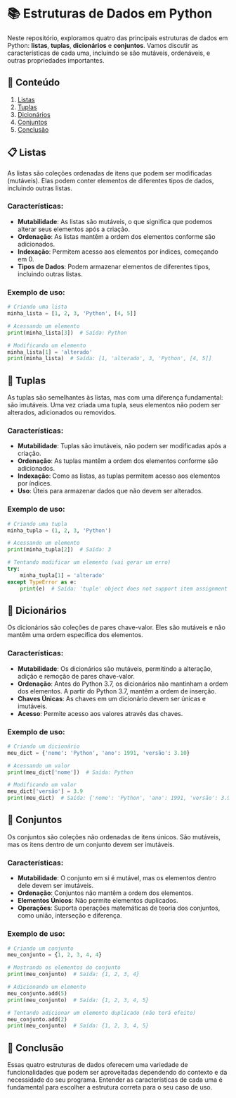 
# 📚 Estruturas de Dados em Python




Neste repositório, exploramos quatro das principais estruturas de dados em Python: **listas**, **tuplas**, **dicionários** e **conjuntos**. Vamos discutir as características de cada uma, incluindo se são mutáveis, ordenáveis, e outras propriedades importantes.

## 📝 Conteúdo
1. [Listas](#listas)
2. [Tuplas](#tuplas)
3. [Dicionários](#dicionarios)
4. [Conjuntos](#conjuntos)
5. [Conclusão](#conclusao)

## 📋 Listas

As listas são coleções ordenadas de itens que podem ser modificadas (mutáveis). Elas podem conter elementos de diferentes tipos de dados, incluindo outras listas.

### Características:
- **Mutabilidade**: As listas são mutáveis, o que significa que podemos alterar seus elementos após a criação.
- **Ordenação**: As listas mantêm a ordem dos elementos conforme são adicionados.
- **Indexação**: Permitem acesso aos elementos por índices, começando em 0.
- **Tipos de Dados**: Podem armazenar elementos de diferentes tipos, incluindo outras listas.

### Exemplo de uso:
```python
# Criando uma lista
minha_lista = [1, 2, 3, 'Python', [4, 5]]

# Acessando um elemento
print(minha_lista[3])  # Saída: Python

# Modificando um elemento
minha_lista[1] = 'alterado'
print(minha_lista)  # Saída: [1, 'alterado', 3, 'Python', [4, 5]]
```

## 📍 Tuplas

As tuplas são semelhantes às listas, mas com uma diferença fundamental: são imutáveis. Uma vez criada uma tupla, seus elementos não podem ser alterados, adicionados ou removidos.

### Características:
- **Mutabilidade**: Tuplas são imutáveis, não podem ser modificadas após a criação.
- **Ordenação**: As tuplas mantêm a ordem dos elementos conforme são adicionados.
- **Indexação**: Como as listas, as tuplas permitem acesso aos elementos por índices.
- **Uso**: Úteis para armazenar dados que não devem ser alterados.

### Exemplo de uso:
```python
# Criando uma tupla
minha_tupla = (1, 2, 3, 'Python')

# Acessando um elemento
print(minha_tupla[2])  # Saída: 3

# Tentando modificar um elemento (vai gerar um erro)
try:
    minha_tupla[1] = 'alterado'
except TypeError as e:
    print(e)  # Saída: 'tuple' object does not support item assignment
```

## 🔑 Dicionários

Os dicionários são coleções de pares chave-valor. Eles são mutáveis e não mantêm uma ordem específica dos elementos.

### Características:
- **Mutabilidade**: Os dicionários são mutáveis, permitindo a alteração, adição e remoção de pares chave-valor.
- **Ordenação**: Antes do Python 3.7, os dicionários não mantinham a ordem dos elementos. A partir do Python 3.7, mantêm a ordem de inserção.
- **Chaves Únicas**: As chaves em um dicionário devem ser únicas e imutáveis.
- **Acesso**: Permite acesso aos valores através das chaves.

### Exemplo de uso:
```python
# Criando um dicionário
meu_dict = {'nome': 'Python', 'ano': 1991, 'versão': 3.10}

# Acessando um valor
print(meu_dict['nome'])  # Saída: Python

# Modificando um valor
meu_dict['versão'] = 3.9
print(meu_dict)  # Saída: {'nome': 'Python', 'ano': 1991, 'versão': 3.9}
```

## 🔗 Conjuntos

Os conjuntos são coleções não ordenadas de itens únicos. São mutáveis, mas os itens dentro de um conjunto devem ser imutáveis.

### Características:
- **Mutabilidade**: O conjunto em si é mutável, mas os elementos dentro dele devem ser imutáveis.
- **Ordenação**: Conjuntos não mantêm a ordem dos elementos.
- **Elementos Únicos**: Não permite elementos duplicados.
- **Operações**: Suporta operações matemáticas de teoria dos conjuntos, como união, interseção e diferença.

### Exemplo de uso:
```python
# Criando um conjunto
meu_conjunto = {1, 2, 3, 4, 4}

# Mostrando os elementos do conjunto
print(meu_conjunto)  # Saída: {1, 2, 3, 4}

# Adicionando um elemento
meu_conjunto.add(5)
print(meu_conjunto)  # Saída: {1, 2, 3, 4, 5}

# Tentando adicionar um elemento duplicado (não terá efeito)
meu_conjunto.add(2)
print(meu_conjunto)  # Saída: {1, 2, 3, 4, 5}
```

## 🏁 Conclusão

Essas quatro estruturas de dados oferecem uma variedade de funcionalidades que podem ser aproveitadas dependendo do contexto e da necessidade do seu programa. Entender as características de cada uma é fundamental para escolher a estrutura correta para o seu caso de uso.
